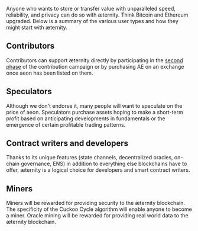 Anyone who wants to store or transfer value with unparalleled speed, reliability, and privacy can do so with æternity. Think Bitcoin and Ethereum upgraded. Below is a summary of the various user types and how they might start with æternity.

## Contributors

Contributors can support æternity directly by participating in the [second phase](https://wallet.aeternity.com/) of the contribution campaign or by purchasing AE on an exchange once aeon has been listed on them.

## Speculators

Although we don't endorse it, many people will want to speculate on the price of aeon. Speculators purchase assets hoping to make a short-term profit based on anticipating developments in fundamentals or the emergence of certain profitable trading patterns.
 
## Contract writers and developers

Thanks to its unique features (state channels, decentralized oracles, on-chain governance, ENS) in addition to everything else blockchains have to offer, æternity is a logical choice for developers and smart contract writers.

## Miners

Miners will be rewarded for providing security to the æternity blockchain. The specificity of the Cuckoo Cycle algorithm will enable anyone to become a miner. Oracle mining will be rewarded for providing real world data to the æternity blockchain.